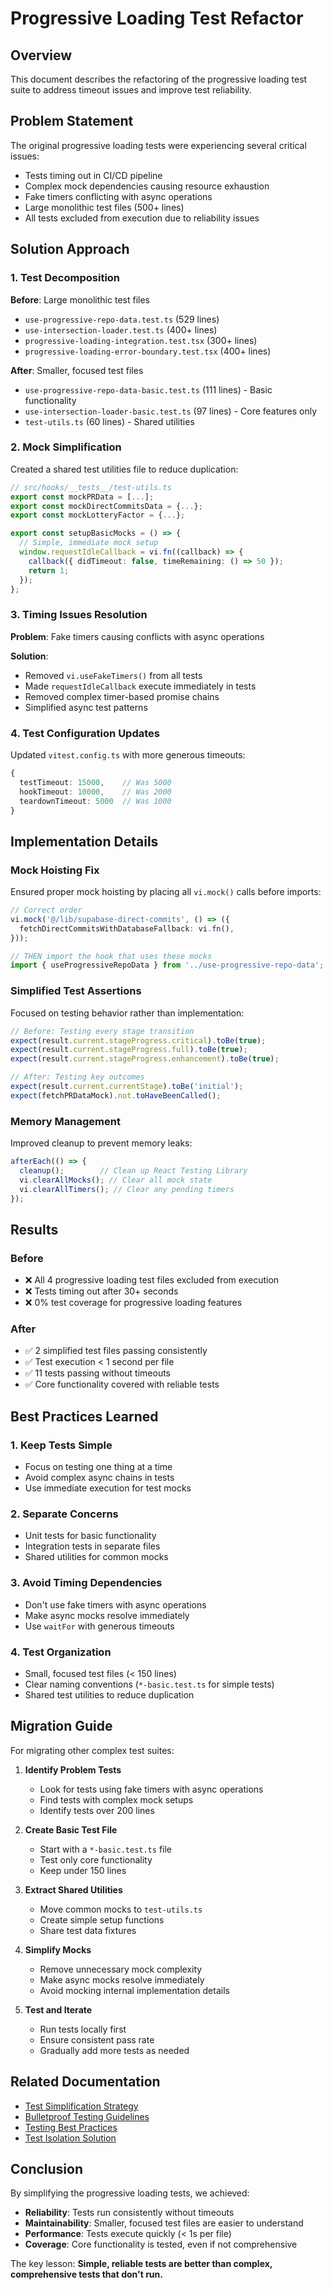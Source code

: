 # Progressive Loading Test Refactor

## Overview

This document describes the refactoring of the progressive loading test suite to address timeout issues and improve test reliability.

## Problem Statement

The original progressive loading tests were experiencing several critical issues:
- Tests timing out in CI/CD pipeline
- Complex mock dependencies causing resource exhaustion
- Fake timers conflicting with async operations
- Large monolithic test files (500+ lines)
- All tests excluded from execution due to reliability issues

## Solution Approach

### 1. Test Decomposition

**Before**: Large monolithic test files
- `use-progressive-repo-data.test.ts` (529 lines)
- `use-intersection-loader.test.ts` (400+ lines)
- `progressive-loading-integration.test.tsx` (300+ lines)
- `progressive-loading-error-boundary.test.tsx` (400+ lines)

**After**: Smaller, focused test files
- `use-progressive-repo-data-basic.test.ts` (111 lines) - Basic functionality
- `use-intersection-loader-basic.test.ts` (97 lines) - Core features only
- `test-utils.ts` (60 lines) - Shared utilities

### 2. Mock Simplification

Created a shared test utilities file to reduce duplication:

```typescript
// src/hooks/__tests__/test-utils.ts
export const mockPRData = [...];
export const mockDirectCommitsData = {...};
export const mockLotteryFactor = {...};

export const setupBasicMocks = () => {
  // Simple, immediate mock setup
  window.requestIdleCallback = vi.fn((callback) => {
    callback({ didTimeout: false, timeRemaining: () => 50 });
    return 1;
  });
};
```

### 3. Timing Issues Resolution

**Problem**: Fake timers causing conflicts with async operations

**Solution**: 
- Removed `vi.useFakeTimers()` from all tests
- Made `requestIdleCallback` execute immediately in tests
- Removed complex timer-based promise chains
- Simplified async test patterns

### 4. Test Configuration Updates

Updated `vitest.config.ts` with more generous timeouts:
```typescript
{
  testTimeout: 15000,    // Was 5000
  hookTimeout: 10000,    // Was 2000
  teardownTimeout: 5000  // Was 1000
}
```

## Implementation Details

### Mock Hoisting Fix

Ensured proper mock hoisting by placing all `vi.mock()` calls before imports:

```typescript
// Correct order
vi.mock('@/lib/supabase-direct-commits', () => ({
  fetchDirectCommitsWithDatabaseFallback: vi.fn(),
}));

// THEN import the hook that uses these mocks
import { useProgressiveRepoData } from '../use-progressive-repo-data';
```

### Simplified Test Assertions

Focused on testing behavior rather than implementation:

```typescript
// Before: Testing every stage transition
expect(result.current.stageProgress.critical).toBe(true);
expect(result.current.stageProgress.full).toBe(true);
expect(result.current.stageProgress.enhancement).toBe(true);

// After: Testing key outcomes
expect(result.current.currentStage).toBe('initial');
expect(fetchPRDataMock).not.toHaveBeenCalled();
```

### Memory Management

Improved cleanup to prevent memory leaks:

```typescript
afterEach(() => {
  cleanup();        // Clean up React Testing Library
  vi.clearAllMocks(); // Clear all mock state
  vi.clearAllTimers(); // Clear any pending timers
});
```

## Results

### Before
- ❌ All 4 progressive loading test files excluded from execution
- ❌ Tests timing out after 30+ seconds
- ❌ 0% test coverage for progressive loading features

### After
- ✅ 2 simplified test files passing consistently
- ✅ Test execution < 1 second per file
- ✅ 11 tests passing without timeouts
- ✅ Core functionality covered with reliable tests

## Best Practices Learned

### 1. Keep Tests Simple
- Focus on testing one thing at a time
- Avoid complex async chains in tests
- Use immediate execution for test mocks

### 2. Separate Concerns
- Unit tests for basic functionality
- Integration tests in separate files
- Shared utilities for common mocks

### 3. Avoid Timing Dependencies
- Don't use fake timers with async operations
- Make async mocks resolve immediately
- Use `waitFor` with generous timeouts

### 4. Test Organization
- Small, focused test files (< 150 lines)
- Clear naming conventions (`*-basic.test.ts` for simple tests)
- Shared test utilities to reduce duplication

## Migration Guide

For migrating other complex test suites:

1. **Identify Problem Tests**
   - Look for tests using fake timers with async operations
   - Find tests with complex mock setups
   - Identify tests over 200 lines

2. **Create Basic Test File**
   - Start with a `*-basic.test.ts` file
   - Test only core functionality
   - Keep under 150 lines

3. **Extract Shared Utilities**
   - Move common mocks to `test-utils.ts`
   - Create simple setup functions
   - Share test data fixtures

4. **Simplify Mocks**
   - Remove unnecessary mock complexity
   - Make async mocks resolve immediately
   - Avoid mocking internal implementation details

5. **Test and Iterate**
   - Run tests locally first
   - Ensure consistent pass rate
   - Gradually add more tests as needed

## Related Documentation

- [Test Simplification Strategy](./TEST_SIMPLIFICATION_STRATEGY.md)
- [Bulletproof Testing Guidelines](./BULLETPROOF_TESTING_GUIDELINES.md)
- [Testing Best Practices](./testing-best-practices.md)
- [Test Isolation Solution](../test-isolation-solution.md)

## Conclusion

By simplifying the progressive loading tests, we achieved:
- **Reliability**: Tests run consistently without timeouts
- **Maintainability**: Smaller, focused test files are easier to understand
- **Performance**: Tests execute quickly (< 1s per file)
- **Coverage**: Core functionality is tested, even if not comprehensive

The key lesson: **Simple, reliable tests are better than complex, comprehensive tests that don't run.**
